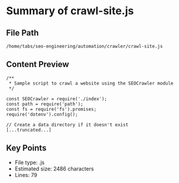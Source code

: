 # Summary of crawl-site.js
  
## File Path
`/home/tabs/seo-engineering/automation/crawler/crawl-site.js`

## Content Preview
```
/**
 * Sample script to crawl a website using the SEOCrawler module
 */

const SEOCrawler = require('./index');
const path = require('path');
const fs = require('fs').promises;
require('dotenv').config();

// Create a data directory if it doesn't exist
[...truncated...]
```

## Key Points
- File type: .js
- Estimated size: 2486 characters
- Lines: 79
